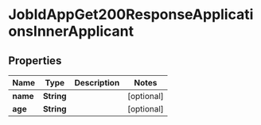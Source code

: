 

# JobIdAppGet200ResponseApplicationsInnerApplicant


## Properties

| Name | Type | Description | Notes |
|------------ | ------------- | ------------- | -------------|
|**name** | **String** |  |  [optional] |
|**age** | **String** |  |  [optional] |



